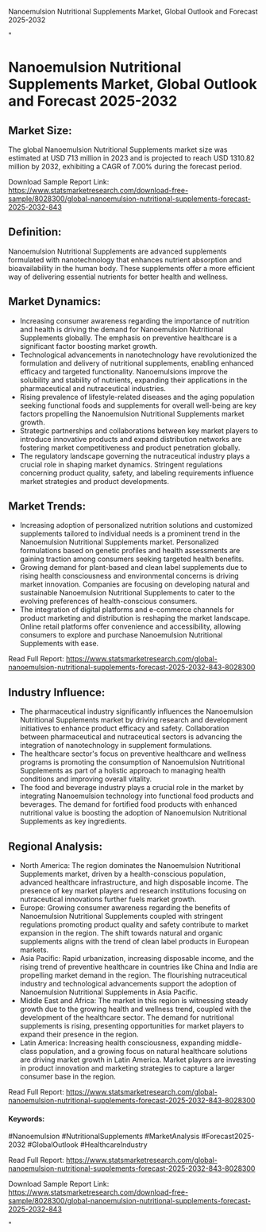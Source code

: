 Nanoemulsion Nutritional Supplements Market, Global Outlook and Forecast 2025-2032

"<h1>Nanoemulsion Nutritional Supplements Market, Global Outlook and Forecast 2025-2032</h1>

<h2>Market Size:</h2>
<p>The global Nanoemulsion Nutritional Supplements market size was estimated at USD 713 million in 2023 and is projected to reach USD 1310.82 million by 2032, exhibiting a CAGR of 7.00% during the forecast period.</p>
<p>Download Sample Report Link: <a href='https://www.statsmarketresearch.com/download-free-sample/8028300/global-nanoemulsion-nutritional-supplements-forecast-2025-2032-843'>https://www.statsmarketresearch.com/download-free-sample/8028300/global-nanoemulsion-nutritional-supplements-forecast-2025-2032-843</a></p>

<h2>Definition:</h2>
<p>Nanoemulsion Nutritional Supplements are advanced supplements formulated with nanotechnology that enhances nutrient absorption and bioavailability in the human body. These supplements offer a more efficient way of delivering essential nutrients for better health and wellness.</p>

<h2>Market Dynamics:</h2>
<ul>
<li>Increasing consumer awareness regarding the importance of nutrition and health is driving the demand for Nanoemulsion Nutritional Supplements globally. The emphasis on preventive healthcare is a significant factor boosting market growth.</li>
<li>Technological advancements in nanotechnology have revolutionized the formulation and delivery of nutritional supplements, enabling enhanced efficacy and targeted functionality. Nanoemulsions improve the solubility and stability of nutrients, expanding their applications in the pharmaceutical and nutraceutical industries.</li>
<li>Rising prevalence of lifestyle-related diseases and the aging population seeking functional foods and supplements for overall well-being are key factors propelling the Nanoemulsion Nutritional Supplements market growth.</li>
<li>Strategic partnerships and collaborations between key market players to introduce innovative products and expand distribution networks are fostering market competitiveness and product penetration globally.</li>
<li>The regulatory landscape governing the nutraceutical industry plays a crucial role in shaping market dynamics. Stringent regulations concerning product quality, safety, and labeling requirements influence market strategies and product developments.</li>
</ul>

<h2>Market Trends:</h2>
<ul>
<li>Increasing adoption of personalized nutrition solutions and customized supplements tailored to individual needs is a prominent trend in the Nanoemulsion Nutritional Supplements market. Personalized formulations based on genetic profiles and health assessments are gaining traction among consumers seeking targeted health benefits.</li>
<li>Growing demand for plant-based and clean label supplements due to rising health consciousness and environmental concerns is driving market innovation. Companies are focusing on developing natural and sustainable Nanoemulsion Nutritional Supplements to cater to the evolving preferences of health-conscious consumers.</li>
<li>The integration of digital platforms and e-commerce channels for product marketing and distribution is reshaping the market landscape. Online retail platforms offer convenience and accessibility, allowing consumers to explore and purchase Nanoemulsion Nutritional Supplements with ease.</li>
</ul>
<p>Read Full Report: <a href='https://www.statsmarketresearch.com/global-nanoemulsion-nutritional-supplements-forecast-2025-2032-843-8028300'>https://www.statsmarketresearch.com/global-nanoemulsion-nutritional-supplements-forecast-2025-2032-843-8028300</a></p>

<h2>Industry Influence:</h2>
<ul>
<li>The pharmaceutical industry significantly influences the Nanoemulsion Nutritional Supplements market by driving research and development initiatives to enhance product efficacy and safety. Collaboration between pharmaceutical and nutraceutical sectors is advancing the integration of nanotechnology in supplement formulations.</li>
<li>The healthcare sector's focus on preventive healthcare and wellness programs is promoting the consumption of Nanoemulsion Nutritional Supplements as part of a holistic approach to managing health conditions and improving overall vitality.</li>
<li>The food and beverage industry plays a crucial role in the market by integrating Nanoemulsion technology into functional food products and beverages. The demand for fortified food products with enhanced nutritional value is boosting the adoption of Nanoemulsion Nutritional Supplements as key ingredients.</li>
</ul>

<h2>Regional Analysis:</h2>
<ul>
<li>North America: The region dominates the Nanoemulsion Nutritional Supplements market, driven by a health-conscious population, advanced healthcare infrastructure, and high disposable income. The presence of key market players and research institutions focusing on nutraceutical innovations further fuels market growth.</li>
<li>Europe: Growing consumer awareness regarding the benefits of Nanoemulsion Nutritional Supplements coupled with stringent regulations promoting product quality and safety contribute to market expansion in the region. The shift towards natural and organic supplements aligns with the trend of clean label products in European markets.</li>
<li>Asia Pacific: Rapid urbanization, increasing disposable income, and the rising trend of preventive healthcare in countries like China and India are propelling market demand in the region. The flourishing nutraceutical industry and technological advancements support the adoption of Nanoemulsion Nutritional Supplements in Asia Pacific.</li>
<li>Middle East and Africa: The market in this region is witnessing steady growth due to the growing health and wellness trend, coupled with the development of the healthcare sector. The demand for nutritional supplements is rising, presenting opportunities for market players to expand their presence in the region.</li>
<li>Latin America: Increasing health consciousness, expanding middle-class population, and a growing focus on natural healthcare solutions are driving market growth in Latin America. Market players are investing in product innovation and marketing strategies to capture a larger consumer base in the region.</li>
</ul>
<p>Read Full Report: <a href='https://www.statsmarketresearch.com/global-nanoemulsion-nutritional-supplements-forecast-2025-2032-843-8028300'>https://www.statsmarketresearch.com/global-nanoemulsion-nutritional-supplements-forecast-2025-2032-843-8028300</a></p>

<h4>Keywords:</h4>
<p>#Nanoemulsion #NutritionalSupplements #MarketAnalysis #Forecast2025-2032 #GlobalOutlook #HealthcareIndustry</p>

<p>Read Full Report: <a href='https://www.statsmarketresearch.com/global-nanoemulsion-nutritional-supplements-forecast-2025-2032-843-8028300'>https://www.statsmarketresearch.com/global-nanoemulsion-nutritional-supplements-forecast-2025-2032-843-8028300</a></p>
<p>Download Sample Report Link: <a href='https://www.statsmarketresearch.com/download-free-sample/8028300/global-nanoemulsion-nutritional-supplements-forecast-2025-2032-843'>https://www.statsmarketresearch.com/download-free-sample/8028300/global-nanoemulsion-nutritional-supplements-forecast-2025-2032-843</a></p>"
